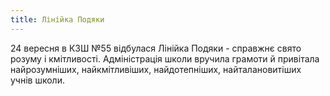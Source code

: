 ```yaml
---
title: Лінійка Подяки
---
```


24 вересня в КЗШ №55 відбулася Лінійка Подяки - справжнє свято розуму і кмітливості. Адміністрація школи вручила грамоти й привітала найрозумніших, найкмітливіших, найдотепніших, найталановитіших учнів школи.

<slideshow id="72157649315177814"></slideshow>
